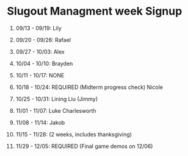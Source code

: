 # Slugout Managment week Signup

1. 09/13 - 09/19: Lily

2. 09/20 - 09/26: Rafael

3. 09/27 - 10/03: Alex

4. 10/04 - 10/10: Brayden

5. 10/11 - 10/17: NONE

6. 10/18 - 10/24: REQUIRED (Midterm progress check) Nicole

7. 10/25 - 10/31: Lining Liu (Jimmy)

8. 11/01 - 11/07: Luke Charlesworth

9. 11/08 - 11/14: Jakob

10. 11/15 - 11/28: (2 weeks, includes thanksgiving)

11. 11/29 - 12/05: REQUIRED (Final game demos on 12/06)
